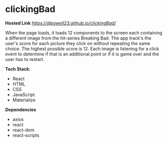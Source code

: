 # clickingBad
**Hosted Link** _https://djpowell23.github.io/clickingBad/_

When the page loads, it loads 12 components to the screen each containing a different image from the hit-series Breaking Bad. The app track's the user's score for each picture they click on without repeating the same choice. The highest possible score is 12. Each image is listening for a click event to determine if that is an additional point or if it is game over and the user has to restart.

**Tech Stack:**
 - React
 - HTML
 - CSS
 - JavaScript
 - Materialize

**Dependencies**
 - axios
 - react
 - react-dom
 - react-scripts